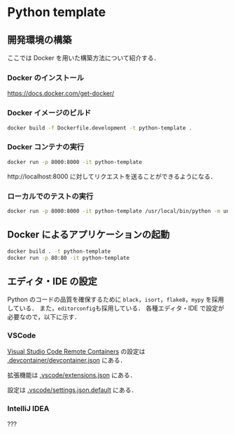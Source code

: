 # Python template

## 開発環境の構築

ここでは Docker を用いた構築方法について紹介する．

### Docker のインストール

https://docs.docker.com/get-docker/

### Docker イメージのビルド

```bash
docker build -f Dockerfile.development -t python-template .
```

### Docker コンテナの実行

```bash
docker run -p 8000:8000 -it python-template
```

http://localhost:8000 に対してリクエストを送ることができるようになる．

### ローカルでのテストの実行

```bash
docker run -p 8000:8000 -it python-template /usr/local/bin/python -m unittest discover
```

## Docker によるアプリケーションの起動

```bash
docker build . -t python-template
docker run -p 80:80 -it python-template
```

## エディタ・IDE の設定

Python のコードの品質を確保するために `black`，`isort`，`flake8`，`mypy` を採用している．
また，`editorconfig`も採用している．
各種エディタ・IDE で設定が必要なので，以下に示す．

### VSCode

[Visual Studio Code Remote Containers](https://code.visualstudio.com/docs/remote/containers) の設定は [.devcontainer/devcontainer.json](.devcontainer/devcontainer.json) にある．

拡張機能は [.vscode/extensions.json](.vscode/extensions.json) にある．

設定は [.vscode/settings.json.default](.vscode/settings.json.default) にある．

### IntelliJ IDEA

???
